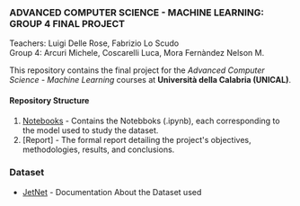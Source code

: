 ### ADVANCED COMPUTER SCIENCE - MACHINE LEARNING: GROUP 4 FINAL PROJECT    
Teachers: Luigi Delle Rose, Fabrizio Lo Scudo  
Group 4: Arcuri Michele, Coscarelli Luca, Mora Fernàndez Nelson M.  

This repository contains the final project for the *Advanced Computer Science - Machine Learning* courses at **Università della Calabria (UNICAL)**.  

#### Repository Structure  
1. [Notebooks](https://github.com/lucaCosca/JetNet-Group4/tree/a63d110eddd8be94f9ca184d3875bf2326895082/Notebooks) - Contains the Notebboks (.ipynb), each corresponding to the model used to study the dataset.
2. [Report] - The formal report detailing the project's objectives, methodologies, results, and conclusions.

### Dataset 
- [JetNet](https://github.com/jet-net/JetNet) - Documentation About the Dataset used




